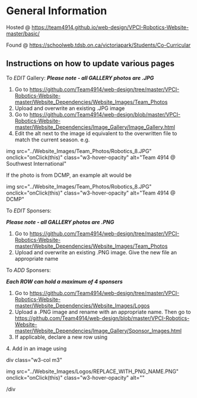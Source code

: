# General Information
Hosted @ https://team4914.github.io/web-design/VPCI-Robotics-Website-master/basic/

Found @ https://schoolweb.tdsb.on.ca/victoriapark/Students/Co-Curricular

## Instructions on how to update various pages
To *EDIT* Gallery:
**_Please note - all GALLERY photos are .JPG_**
1. Go to https://github.com/Team4914/web-design/tree/master/VPCI-Robotics-Website-master/Website_Dependencies/Website_Images/Team_Photos
2. Upload and overwrite an existing .JPG image
3. Go to https://github.com/Team4914/web-design/blob/master/VPCI-Robotics-Website-master/Website_Dependencies/Image_Gallery/Image_Gallery.html
4. Edit the alt next to the image id equivalent to the overwritten file to match the current season.
e.g.

img src="../Website_Images/Team_Photos/Robotics_8.JPG" onclick="onClick(this)" class="w3-hover-opacity" alt="Team 4914 @ Southwest International"

If the photo is from DCMP, an example alt would be

img src="../Website_Images/Team_Photos/Robotics_8.JPG" onclick="onClick(this)" class="w3-hover-opacity" alt="Team 4914 @ DCMP"

To *EDIT* Sponsers:

**_Please note - all GALLERY photos are .PNG_**
1. Go to https://github.com/Team4914/web-design/tree/master/VPCI-Robotics-Website-master/Website_Dependencies/Website_Images/Team_Photos
2. Upload and overwrite an existing .PNG image. Give the new file an appropriate name

To *ADD* Sponsers:

**_Each ROW can hold a maximum of 4 sponsers_**
1. Go to https://github.com/Team4914/web-design/tree/master/VPCI-Robotics-Website-master/Website_Dependencies/Website_Images/Logos
2. Upload a .PNG image and rename with an appropriate name. Then go to https://github.com/Team4914/web-design/blob/master/VPCI-Robotics-Website-master/Website_Dependencies/Image_Gallery/Sponsor_Images.html
3. If applicable, declare a new row using 
<div class="w3-row-padding w3-center w3-section">
</div>
4. Add in an image using

div class="w3-col m3"

  img src="../Website_Images/Logos/REPLACE_WITH_PNG_NAME.PNG" onclick="onClick(this)" class="w3-hover-opacity" alt=""
  
/div


